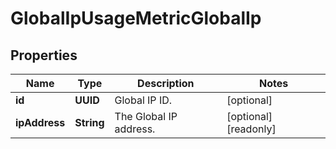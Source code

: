 

# GlobalIpUsageMetricGlobalIp


## Properties

| Name | Type | Description | Notes |
|------------ | ------------- | ------------- | -------------|
|**id** | **UUID** | Global IP ID. |  [optional] |
|**ipAddress** | **String** | The Global IP address. |  [optional] [readonly] |



